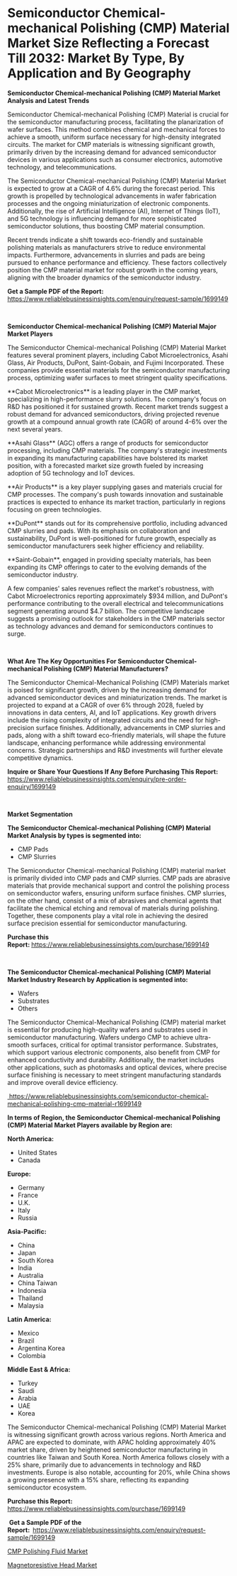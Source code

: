 <p><h1>Semiconductor Chemical-mechanical Polishing (CMP) Material Market Size Reflecting a Forecast Till 2032: Market By Type, By Application and By Geography</h1></p><p><strong>Semiconductor Chemical-mechanical Polishing (CMP) Material Market Analysis and Latest Trends</strong></p>
<p><p>Semiconductor Chemical-mechanical Polishing (CMP) Material is crucial for the semiconductor manufacturing process, facilitating the planarization of wafer surfaces. This method combines chemical and mechanical forces to achieve a smooth, uniform surface necessary for high-density integrated circuits. The market for CMP materials is witnessing significant growth, primarily driven by the increasing demand for advanced semiconductor devices in various applications such as consumer electronics, automotive technology, and telecommunications.</p><p>The Semiconductor Chemical-mechanical Polishing (CMP) Material Market is expected to grow at a CAGR of 4.6% during the forecast period. This growth is propelled by technological advancements in wafer fabrication processes and the ongoing miniaturization of electronic components. Additionally, the rise of Artificial Intelligence (AI), Internet of Things (IoT), and 5G technology is influencing demand for more sophisticated semiconductor solutions, thus boosting CMP material consumption.</p><p>Recent trends indicate a shift towards eco-friendly and sustainable polishing materials as manufacturers strive to reduce environmental impacts. Furthermore, advancements in slurries and pads are being pursued to enhance performance and efficiency. These factors collectively position the CMP material market for robust growth in the coming years, aligning with the broader dynamics of the semiconductor industry.</p></p>
<p><strong>Get a Sample PDF of the Report:&nbsp;</strong> <a href="https://www.reliablebusinessinsights.com/enquiry/request-sample/1699149?utm_campaign=57&utm_medium=2&utm_source=Github&utm_content=ia&utm_term=09012025&utm_id=semiconductor-chemical-mechanical-polishing-cmp-material">https://www.reliablebusinessinsights.com/enquiry/request-sample/1699149</a></p>
<p>&nbsp;</p>
<p><strong>Semiconductor Chemical-mechanical Polishing (CMP) Material Major Market Players</strong></p>
<p><p>The Semiconductor Chemical-mechanical Polishing (CMP) Material Market features several prominent players, including Cabot Microelectronics, Asahi Glass, Air Products, DuPont, Saint-Gobain, and Fujimi Incorporated. These companies provide essential materials for the semiconductor manufacturing process, optimizing wafer surfaces to meet stringent quality specifications.</p><p>**Cabot Microelectronics** is a leading player in the CMP market, specializing in high-performance slurry solutions. The company's focus on R&D has positioned it for sustained growth. Recent market trends suggest a robust demand for advanced semiconductors, driving projected revenue growth at a compound annual growth rate (CAGR) of around 4-6% over the next several years.</p><p>**Asahi Glass** (AGC) offers a range of products for semiconductor processing, including CMP materials. The company's strategic investments in expanding its manufacturing capabilities have bolstered its market position, with a forecasted market size growth fueled by increasing adoption of 5G technology and IoT devices.</p><p>**Air Products** is a key player supplying gases and materials crucial for CMP processes. The company's push towards innovation and sustainable practices is expected to enhance its market traction, particularly in regions focusing on green technologies.</p><p>**DuPont** stands out for its comprehensive portfolio, including advanced CMP slurries and pads. With its emphasis on collaboration and sustainability, DuPont is well-positioned for future growth, especially as semiconductor manufacturers seek higher efficiency and reliability.</p><p>**Saint-Gobain**, engaged in providing specialty materials, has been expanding its CMP offerings to cater to the evolving demands of the semiconductor industry. </p><p>A few companies' sales revenues reflect the market's robustness, with Cabot Microelectronics reporting approximately $934 million, and DuPont's performance contributing to the overall electrical and telecommunications segment generating around $4.7 billion. The competitive landscape suggests a promising outlook for stakeholders in the CMP materials sector as technology advances and demand for semiconductors continues to surge.</p></p>
<p>&nbsp;</p>
<p><strong>What Are The Key Opportunities For Semiconductor Chemical-mechanical Polishing (CMP) Material Manufacturers?</strong></p>
<p><p>The Semiconductor Chemical-Mechanical Polishing (CMP) Materials market is poised for significant growth, driven by the increasing demand for advanced semiconductor devices and miniaturization trends. The market is projected to expand at a CAGR of over 6% through 2028, fueled by innovations in data centers, AI, and IoT applications. Key growth drivers include the rising complexity of integrated circuits and the need for high-precision surface finishes. Additionally, advancements in CMP slurries and pads, along with a shift toward eco-friendly materials, will shape the future landscape, enhancing performance while addressing environmental concerns. Strategic partnerships and R&D investments will further elevate competitive dynamics.</p></p>
<p><strong>Inquire or Share Your Questions If Any Before Purchasing This Report:</strong> <a href="https://www.reliablebusinessinsights.com/enquiry/pre-order-enquiry/1699149?utm_campaign=57&utm_medium=2&utm_source=Github&utm_content=ia&utm_term=09012025&utm_id=semiconductor-chemical-mechanical-polishing-cmp-material">https://www.reliablebusinessinsights.com/enquiry/pre-order-enquiry/1699149</a></p>
<p>&nbsp;</p>
<p><strong>Market Segmentation</strong></p>
<p><strong>The Semiconductor Chemical-mechanical Polishing (CMP) Material Market Analysis by types is segmented into:</strong></p>
<p><ul><li>CMP Pads</li><li>CMP Slurries</li></ul></p>
<p><p>The Semiconductor Chemical-mechanical Polishing (CMP) material market is primarily divided into CMP pads and CMP slurries. CMP pads are abrasive materials that provide mechanical support and control the polishing process on semiconductor wafers, ensuring uniform surface finishes. CMP slurries, on the other hand, consist of a mix of abrasives and chemical agents that facilitate the chemical etching and removal of materials during polishing. Together, these components play a vital role in achieving the desired surface precision essential for semiconductor manufacturing.</p></p>
<p><strong>Purchase this Report:&nbsp;</strong><a href="https://www.reliablebusinessinsights.com/purchase/1699149?utm_campaign=57&utm_medium=2&utm_source=Github&utm_content=ia&utm_term=09012025&utm_id=semiconductor-chemical-mechanical-polishing-cmp-material">https://www.reliablebusinessinsights.com/purchase/1699149</a></p>
<p>&nbsp;</p>
<p><strong>The Semiconductor Chemical-mechanical Polishing (CMP) Material Market Industry Research by Application is segmented into:</strong></p>
<p><ul><li>Wafers</li><li>Substrates</li><li>Others</li></ul></p>
<p><p>The Semiconductor Chemical-Mechanical Polishing (CMP) material market is essential for producing high-quality wafers and substrates used in semiconductor manufacturing. Wafers undergo CMP to achieve ultra-smooth surfaces, critical for optimal transistor performance. Substrates, which support various electronic components, also benefit from CMP for enhanced conductivity and durability. Additionally, the market includes other applications, such as photomasks and optical devices, where precise surface finishing is necessary to meet stringent manufacturing standards and improve overall device efficiency.</p></p>
<p><a href="https://www.reliablebusinessinsights.com/semiconductor-chemical-mechanical-polishing-cmp-material-r1699149?utm_campaign=57&utm_medium=2&utm_source=Github&utm_content=ia&utm_term=09012025&utm_id=semiconductor-chemical-mechanical-polishing-cmp-material">&nbsp;https://www.reliablebusinessinsights.com/semiconductor-chemical-mechanical-polishing-cmp-material-r1699149</a></p>
<p><strong>In terms of Region, the Semiconductor Chemical-mechanical Polishing (CMP) Material Market Players available by Region are:</strong></p>
<p>
    <p> <strong> North America: </strong>
        <ul>
            <li>United States</li>
            <li>Canada</li>
        </ul>
        </p> 
    <p> <strong> Europe: </strong>
        <ul>
            <li>Germany</li>
            <li>France</li>
            <li>U.K.</li>
            <li>Italy</li>
            <li>Russia</li>
        </ul>
        </p> 
    <p> <strong> Asia-Pacific: </strong>
        <ul>
            <li>China</li>
            <li>Japan</li>
            <li>South Korea</li>
            <li>India</li>
            <li>Australia</li>
            <li>China Taiwan</li>
            <li>Indonesia</li>
            <li>Thailand</li>
            <li>Malaysia</li>
        </ul>
        </p> 
    <p> <strong> Latin America: </strong>
        <ul>
            <li>Mexico</li>
            <li>Brazil</li>
            <li>Argentina Korea</li>
            <li>Colombia</li>
        </ul>
        </p> 
    <p> <strong> Middle East & Africa: </strong>
        <ul>
            <li>Turkey</li>
            <li>Saudi</li>
            <li>Arabia</li>
            <li>UAE</li>
            <li>Korea</li>
        </ul>
    </p>
    </p>
<p><p>The Semiconductor Chemical-mechanical Polishing (CMP) Material Market is witnessing significant growth across various regions. North America and APAC are expected to dominate, with APAC holding approximately 40% market share, driven by heightened semiconductor manufacturing in countries like Taiwan and South Korea. North America follows closely with a 25% share, primarily due to advancements in technology and R&D investments. Europe is also notable, accounting for 20%, while China shows a growing presence with a 15% share, reflecting its expanding semiconductor ecosystem.</p></p>
<p><strong>Purchase this Report: </strong><a href="https://www.reliablebusinessinsights.com/purchase/1699149?utm_campaign=57&utm_medium=2&utm_source=Github&utm_content=ia&utm_term=09012025&utm_id=semiconductor-chemical-mechanical-polishing-cmp-material">https://www.reliablebusinessinsights.com/purchase/1699149</a></p>
<p>&nbsp;<strong>Get a Sample PDF of the Report:&nbsp;&nbsp;</strong><a href="https://www.reliablebusinessinsights.com/enquiry/request-sample/1699149?utm_campaign=57&utm_medium=2&utm_source=Github&utm_content=ia&utm_term=09012025&utm_id=semiconductor-chemical-mechanical-polishing-cmp-material">https://www.reliablebusinessinsights.com/enquiry/request-sample/1699149</a></p>
<p><strong></strong></p>
<p><p><a href="https://github.com/bolalfredia7777/Market-Research-Report-List-1/blob/main/cmp-polishing-fluid-market.md?utm_campaign=57&utm_medium=2&utm_source=Github&utm_content=ia&utm_term=09012025&utm_id=semiconductor-chemical-mechanical-polishing-cmp-material">CMP Polishing Fluid Market</a></p><p><a href="https://github.com/ccreola81/Market-Research-Report-List-1/blob/main/magnetoresistive-head-market.md?utm_campaign=57&utm_medium=2&utm_source=Github&utm_content=ia&utm_term=09012025&utm_id=semiconductor-chemical-mechanical-polishing-cmp-material">Magnetoresistive Head Market</a></p></p>